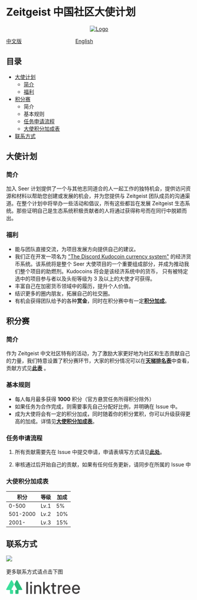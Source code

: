 # Zeitgeist 中国社区大使计划  

<p align="center">
  <a href="https://zeitgeist-seer.com/">
    <img src="https://blog.zeitgeist.pm/content/images/size/w2000/2021/07/Seer-Program-BLOG-Thumb.jpg" alt="Logo">
  </a>
</p>


[中文版](https://github.com/Whisker17/Seer-For-China/blob/main/README.md)      &nbsp; &nbsp; &nbsp; &nbsp; &nbsp; &nbsp; &nbsp; &nbsp; &nbsp; &nbsp; &nbsp; &nbsp; &nbsp; &nbsp; &nbsp; &nbsp; &nbsp; &nbsp;                [English](https://github.com/Whisker17/Seer-For-China/blob/main/README-en.md)




## 目录

- [大使计划](#大使计划)
  - [简介](#简介)
  - [福利](#福利)
- [积分赛](#积分赛)
  - 简介
  - 基本规则
  - [任务申请流程](#任务申请流程)
  - [大使积分加成表](#大使积分加成表)
- [联系方式](#联系方式)

## 大使计划

### 简介

加入 Seer 计划提供了一个与其他志同道合的人一起工作的独特机会，提供访问资源和材料以帮助您创建或发展的机会，并为您提供与 Zeitgeist 团队成员的沟通渠道。在整个计划中将举办一些活动和倡议，所有这些都旨在发展 Zeitgeist 生态系统。那些证明自己是生态系统积极贡献者的人将通过获得称号而在同行中脱颖而出。

### 福利

- 能与团队直接交流，为项目发展方向提供自己的建议。
- 我们正在开发一项名为 ["The Discord Kudocoin currency system"](https://zeitgeist-seer.com/events) 的经济货币系统。该系统将是整个 Seer 大使项目的一个重要组成部分，并成为推动我们整个项目的助燃剂。Kudocoins 将会是该经济系统中的货币， 只有被特定选中的项目参与者以及头衔等级为 3 及以上的大使才可获得。
- 丰富自己在加密货币领域中的履历，提升个人价值。
- 结识更多的圈内朋友，拓展自己的社交圈。
- 有机会获得团队给予的各种**赏金**，同时在积分赛中有一定[**积分加成**](https://github.com/Whisker17/Seer-For-China#%E5%A4%A7%E4%BD%BF%E7%A7%AF%E5%88%86%E5%8A%A0%E6%88%90%E8%A1%A8)。

## 积分赛

### 简介

作为 Zeitgeist 中文社区特有的活动，为了激励大家更好地为社区和生态贡献自己的力量，我们特意设置了积分赛环节，大家的积分情况可以在[**天梯排名表**](https://github.com/Whisker17/Seer-For-China/blob/main/ranking/README.md)中查看，贡献方式见[**此表**](https://github.com/Whisker17/Seer-For-China/tree/main/bounty#%E8%87%AA%E4%B8%BB%E8%B4%A1%E7%8C%AE) 。

### 基本规则

- 每人每月最多获得 **1000** 积分（官方悬赏任务所得积分除外）
- 如果任务为合作完成，则需要事先自己分配好比例，并明确在 Issue 中。
- 成为大使将会有一定的积分加成，同时随着你的积分累积，你可以升级获得更高的加成。详情见[**大使积分加成表**](https://github.com/Whisker17/Seer-For-China#%E5%A4%A7%E4%BD%BF%E7%A7%AF%E5%88%86%E5%8A%A0%E6%88%90%E8%A1%A8)。

### 任务申请流程

1. 所有贡献需要先在 Issue 中提交申请，申请表填写方式请见[**此处**](https://github.com/Whisker17/Seer-For-China/blob/main/bounty/How-To-Apply.md)。

2. 审核通过后开始自己的贡献，如果有任何任务更新，请同步在所属的 Issue 中

### 大使积分加成表

| 积分     | 等级 | 加成 |
| -------- | ---- | ---- |
| 0-500    | Lv.1 | 5%   |
| 501-2000 | Lv.2 | 10%  |
| 2001-    | Lv.3 | 15%  |

## 联系方式

![](https://raw.githubusercontent.com/Whisker17/ImageStoreService/main/%E6%90%9C%E4%B8%80%E6%90%9C%E5%8A%A0%E4%BA%8C%E7%BB%B4%E7%A0%81-%E7%BB%BF%E8%89%B2.png)

更多联系方式请点击下图

<a href="https://linktr.ee/zeitgeistcn">
  <img align="left" alt="Zeitgeist Official Discord" width="200px" src="https://raw.githubusercontent.com/Whisker17/ImageStoreService/main/Icon%20Linktree.png" /></a> 

<br>
